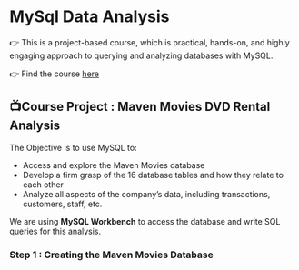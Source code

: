 # MySql Data Analysis
:point_right: This is a project-based course, which is practical, hands-on, 
and highly engaging approach to querying and analyzing databases with MySQL.

:point_right: Find the course [here](https://www.mavenanalytics.io/)
## :tv:Course Project : Maven Movies DVD Rental Analysis
The Objective is to use MySQL to:
- Access and explore the Maven Movies database
- Develop a firm grasp of the 16 database tables and how they relate to each other
- Analyze all aspects of the company’s data, including transactions, customers, staff, etc.

We are using **MySQL Workbench** to access the database and write SQL queries for this analysis.

### Step 1 : Creating the Maven Movies Database


